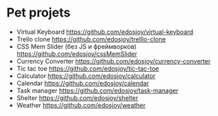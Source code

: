 # Pet projets

* Virtual Keyboard https://github.com/edosjoy/virtual-keyboard
* Trello clone https://github.com/edosjoy/trelllo-clone
* CSS Mem Slider (без JS и фреймворков) https://github.com/edosjoy/cssMemSlider
* Currency Converter https://github.com/edosjoy/currency-converter
* Tic tac toe https://github.com/edosjoy/tic-tac-toe
* Calculator https://github.com/edosjoy/calculator
* Calendar https://github.com/edosjoy/calendar
* Task manager https://github.com/edosjoy/task-manager
* Shelter https://github.com/edosjoy/shelter
* Weather https://github.com/edosjoy/weather
